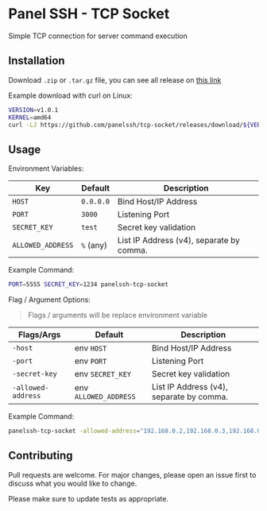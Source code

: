 # Panel SSH - TCP Socket

Simple TCP connection for server command execution

## Installation

Download `.zip` or `.tar.gz` file, you can see all release on [this link](https://github.com/panelssh/tcp-socket/releases)

Example download with curl on Linux:

```bash
VERSION=v1.0.1
KERNEL=amd64
curl -LJ https://github.com/panelssh/tcp-socket/releases/download/${VERSION}/panelssh-tcp-socket-${VERSION}-linux-${KERNEL}.tar.gz | tar -xz -C /usr/bin
```

## Usage

Environment Variables:

| Key               | Default   | Description                              |
|-------------------|-----------|------------------------------------------|
| `HOST`            | `0.0.0.0` | Bind Host/IP Address                     |
| `PORT`            | `3000`    | Listening Port                           |
| `SECRET_KEY`      | `test`    | Secret key validation                    |
| `ALLOWED_ADDRESS` | `%` (any) | List IP Address (v4), separate by comma. |

Example Command:

```bash
PORT=5555 SECRET_KEY=1234 panelssh-tcp-socket
```

Flag / Argument Options:

> Flags / arguments will be replace environment variable

| Flags/Args         | Default               | Description                              |
|--------------------|-----------------------|------------------------------------------|
| `-host`            | env `HOST`            | Bind Host/IP Address                     |
| `-port`            | env `PORT`            | Listening Port                           |
| `-secret-key`      | env `SECRET_KEY`      | Secret key validation                    |
| `-allowed-address` | env `ALLOWED_ADDRESS` | List IP Address (v4), separate by comma. |

Example Command:

```bash
panelssh-tcp-socket -allowed-address="192.168.0.2,192.168.0.3,192.168.0.4"
```

## Contributing

Pull requests are welcome. For major changes, please open an issue first to discuss what you would like to change.

Please make sure to update tests as appropriate.
